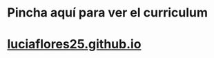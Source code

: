 # Pincha aquí para ver el curriculum 
# [luciaflores25.github.io](https://luciaflores25.github.io/)
